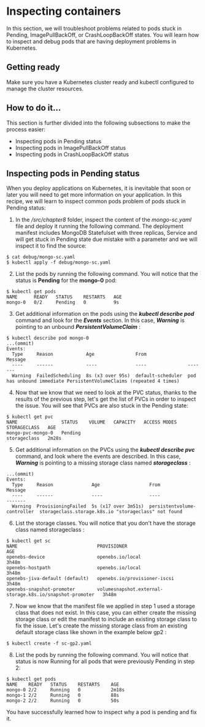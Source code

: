 # Inspecting containers
In this section, we will troubleshoot problems related to pods stuck in Pending,
ImagePullBackOff, or CrashLoopBackOff states. You will learn how to inspect and debug
pods that are having deployment problems in Kubernetes.
## Getting ready
Make sure you have a Kubernetes cluster ready and kubectl configured to manage the
cluster resources.

## How to do it...
This section is further divided into the following subsections to make the process easier:
* Inspecting pods in Pending status
* Inspecting pods in ImagePullBackOff status
* Inspecting pods in CrashLoopBackOff status

## Inspecting pods in Pending status
When you deploy applications on Kubernetes, it is inevitable that soon or later you will
need to get more information on your application. In this recipe, we will learn to inspect
common pods problem of pods stuck in Pending status:  
1. In the */src/chapter8* folder, inspect the content of the *mongo-sc.yaml* file and
deploy it running the following command. The deployment manifest includes
MongoDB Statefulset with three replicas, Service and will get stuck in Pending
state due mistake with a parameter and we will inspect it to find the source:   
```
$ cat debug/mongo-sc.yaml
$ kubectl apply -f debug/mongo-sc.yaml
```
2. List the pods by running the following command. You will notice that the status
is **Pending** for the **mongo-0** pod:
```
$ kubectl get pods
NAME      READY   STATUS    RESTARTS   AGE
mongo-0   0/2     Pending   0          9s
```
3. Get additional information on the pods using the ***kubectl describe pod***
command and look for the ***Events*** section. In this case, ***Warning*** is pointing to
an unbound ***PersistentVolumeClaim*** :
```
$ kubectl describe pod mongo-0
...(ommit)
Events:
  Type     Reason            Age               From               Message
  ----     ------            ----              ----               -------
  Warning  FailedScheduling  8s (x3 over 95s)  default-scheduler  pod has unbound immediate PersistentVolumeClaims (repeated 4 times)
```
4. Now that we know that we need to look at the PVC status, thanks to the results
of the previous step, let's get the list of PVCs in order to inspect the issue. You
will see that PVCs are also stuck in the Pending state:  
```
$ kubectl get pvc
NAME                STATUS    VOLUME   CAPACITY   ACCESS MODES   STORAGECLASS   AGE
mongo-pvc-mongo-0   Pending                                      storageclass   2m28s
```
5. Get additional information on the PVCs using the ***kubectl describe pvc***
command, and look where the events are described. In this case, ***Warning*** is
pointing to a missing storage class named ***storageclass*** :
```
...(ommit)
Events:
  Type     Reason              Age                  From                         Message
  ----     ------              ----                 ----                         -------
  Warning  ProvisioningFailed  5s (x17 over 3m51s)  persistentvolume-controller  storageclass.storage.k8s.io "storageclass" not found
```
6. List the storage classes. You will notice that you don't have the storage class
named storageclass :
```
$ kubectl get sc
NAME                             PROVISIONER                                                AGE
openebs-device                   openebs.io/local                                           3h48m
openebs-hostpath                 openebs.io/local                                           3h48m
openebs-jiva-default (default)   openebs.io/provisioner-iscsi                               3h48m
openebs-snapshot-promoter        volumesnapshot.external-storage.k8s.io/snapshot-promoter   3h48m
```
7. Now we know that the manifest file we applied in step 1 used a storage class that
does not exist. In this case, you can either create the missing storage class or edit
the manifest to include an existing storage class to fix the issue.
Let's create the missing storage class from an existing default storage class like
shown in the example below gp2 :
```
$ kubectl create -f sc-gp2.yaml
```
8. List the pods by running the following command. You will notice that status is
now Running for all pods that were previously Pending in step 2:
```
$ kubectl get pods
NAME    READY   STATUS    RESTARTS    AGE
mongo-0 2/2     Running   0           2m18s
mongo-1 2/2     Running   0           88s
mongo-2 2/2     Running   0           50s
```
You have successfully learned how to inspect why a pod is pending and fix it.
